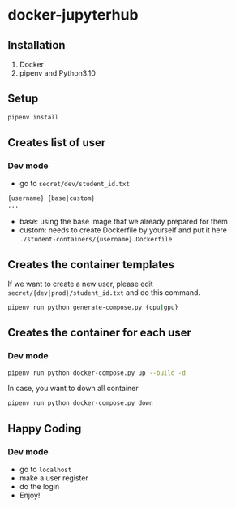 # docker-jupyterhub
 
## Installation
1. Docker
2. pipenv and Python3.10

## Setup
```sh
pipenv install
```

## Creates list of user

### Dev mode

- go to ```secret/dev/student_id.txt``` 
```txt
{username} {base|custom}
...
```

- base: using the base image that we already prepared for them
- custom: needs to create Dockerfile by yourself and put it here ```./student-containers/{username}.Dockerfile```


## Creates the container templates

If we want to create a new user, please edit ```secret/{dev|prod}/student_id.txt```  and do this command.
```sh
pipenv run python generate-compose.py {cpu|gpu}
```

## Creates the container for each user

### Dev mode

```sh
pipenv run python docker-compose.py up --build -d
```

In case, you want to down all container
```sh
pipenv run python docker-compose.py down
```

## Happy Coding

### Dev mode
- go to ```localhost```
- make a user register
- do the login
- Enjoy!